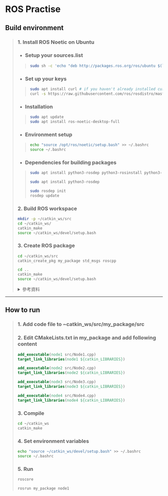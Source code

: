 # ROS Practise

## Build environment

> ### 1. Install ROS Noetic on Ubuntu
>
> - ### Setup your sources.list
>
> > ```bash
> > sudo sh -c 'echo "deb http://packages.ros.org/ros/ubuntu $(lsb_release -sc) main" > /etc/apt/sources.list.d/ros-latest.list'
> > ```
>
> - ### Set up your keys
>
> > ```bash
> > sudo apt install curl # if you haven't already installed curl
> > curl -s https://raw.githubusercontent.com/ros/rosdistro/master/ros.asc | sudo apt-key add -
> > ```
>
> - ### Installation
>
> > ```bash
> > sudo apt update
> > sudo apt install ros-noetic-desktop-full
> > ```
>
> - ### Environment setup
>
> > ```bash
> > echo "source /opt/ros/noetic/setup.bash" >> ~/.bashrc
> > source ~/.bashrc
> > ```
>
> - ### Dependencies for building packages
>
> > ```bash
> > sudo apt install python3-rosdep python3-rosinstall python3-rosinstall-generator python3-wstool build-essential
> > ```
> >
> > ```bash
> > sudo apt install python3-rosdep
> > ```
> >
> > ```bash
> > sudo rosdep init
> > rosdep update
> > ```
>
> ### 2. Build ROS workspace
>
> ```bash
> mkdir -p ~/catkin_ws/src
> cd ~/catkin_ws/
> catkin_make
> source ~/catkin_ws/devel/setup.bash
> ```
>
> ### 3. Create ROS package
>
> ```bash
> cd ~/catkin_ws/src
> catkin_create_pkg my_package std_msgs roscpp
> ```
>
> ```bash
> cd ..
> catkin_make
> source ~/catkin_ws/devel/setup.bash
> ```
>
> <details>
>  <summary>參考資料</summary>
>    1. <a href="https://wiki.ros.org/noetic/Installation/Ubuntu">Ubuntu install of ROS Noetic</a><br>
>    2. <a href="https://www.youtube.com/watch?v=9Ia4vQYXEc4">建置影片</a><br>
>    3. <a href="http://wiki.ros.org/turtlesim">Turtlesim</a><br>
> </details>

---

## How to run

> ### 1. Add code file to ~catkin_ws/src/my_package/src
>
> ### 2. Edit CMakeLists.txt in my_package and add following content
>
> ```cmake
> add_executable(node1 src/Node1.cpp)
> target_link_libraries(node1 ${catkin_LIBRARIES})
>
> add_executable(node2 src/Node2.cpp)
> target_link_libraries(node2 ${catkin_LIBRARIES})
>
> add_executable(node3 src/Node3.cpp)
> target_link_libraries(node3 ${catkin_LIBRARIES})
>
> add_executable(node4 src/Node4.cpp)
> target_link_libraries(node4 ${catkin_LIBRARIES})
> ```
>
> ### 3. Compile
>
> ```bash
> cd ~/catkin_ws
> catkin_make
> ```
>
> ### 4. Set environment variables
>
> ```bash
> echo "source ~/catkin_ws/devel/setup.bash" >> ~/.bashrc
> source ~/.bashrc
> ```
>
> ### 5. Run
>
> ```bash
> roscore
> ```
>
> ```bash
> rosrun my_package node1
> ```
